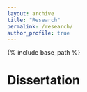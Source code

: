 ```yaml
---
layout: archive
title: "Research"
permalink: /research/
author_profile: true
---
```


{% include base_path %}

Dissertation
======


